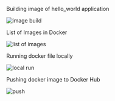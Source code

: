 Building image of hello_world application

![image build](https://user-images.githubusercontent.com/98541876/194846961-ccf978d5-59d5-4b7d-a80c-b4b44e8479a1.png)


List of Images in Docker

![list of images](https://user-images.githubusercontent.com/98541876/194846974-1f6621a2-0a38-4b1f-9efa-03ab627f6c75.png)



Running docker file locally

![local run](https://user-images.githubusercontent.com/98541876/194847019-8c2f66be-682a-41e1-b4a0-b302af06c0fd.png)


Pushing docker image to Docker Hub

![push](https://user-images.githubusercontent.com/98541876/194847055-fae61f6b-fee0-4611-a377-0bd8059d18ff.png)
